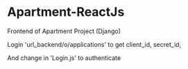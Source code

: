 # Apartment-ReactJs
Frontend of Apartment Project (Django)

Login 'url_backend/o/applications' to get client_id, secret_id,

And change in 'Login.js' to authenticate
